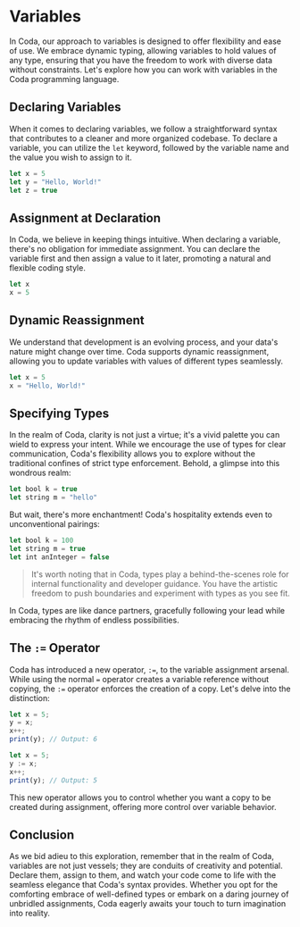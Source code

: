 # Variables

In Coda, our approach to variables is designed to offer flexibility and ease of use. We embrace dynamic typing, allowing variables to hold values of any type, ensuring that you have the freedom to work with diverse data without constraints. Let's explore how you can work with variables in the Coda programming language.

## Declaring Variables
When it comes to declaring variables, we follow a straightforward syntax that contributes to a cleaner and more organized codebase. To declare a variable, you can utilize the `let` keyword, followed by the variable name and the value you wish to assign to it.

```js
let x = 5
let y = "Hello, World!"
let z = true
```

## Assignment at Declaration
In Coda, we believe in keeping things intuitive. When declaring a variable, there's no obligation for immediate assignment. You can declare the variable first and then assign a value to it later, promoting a natural and flexible coding style.

```js
let x
x = 5
```

## Dynamic Reassignment
We understand that development is an evolving process, and your data's nature might change over time. Coda supports dynamic reassignment, allowing you to update variables with values of different types seamlessly.

```js
let x = 5
x = "Hello, World!"
```

## Specifying Types

In the realm of Coda, clarity is not just a virtue; it's a vivid palette you can wield to express your intent. While we encourage the use of types for clear communication, Coda's flexibility allows you to explore without the traditional confines of strict type enforcement. Behold, a glimpse into this wondrous realm:

```js
let bool k = true
let string m = "hello"
```

But wait, there's more enchantment! Coda's hospitality extends even to unconventional pairings:

```js
let bool k = 100
let string m = true
let int anInteger = false
```

> It's worth noting that in Coda, types play a behind-the-scenes role for internal functionality and developer guidance. You have the artistic freedom to push boundaries and experiment with types as you see fit.

In Coda, types are like dance partners, gracefully following your lead while embracing the rhythm of endless possibilities.

## The `:=` Operator
Coda has introduced a new operator, `:=`, to the variable assignment arsenal. While using the normal `=` operator creates a variable reference without copying, the `:=` operator enforces the creation of a copy. Let's delve into the distinction:

```js
let x = 5;
y = x;
x++;
print(y); // Output: 6
```

```js
let x = 5;
y := x;
x++;
print(y); // Output: 5
```

This new operator allows you to control whether you want a copy to be created during assignment, offering more control over variable behavior.

## Conclusion

As we bid adieu to this exploration, remember that in the realm of Coda, variables are not just vessels; they are conduits of creativity and potential. Declare them, assign to them, and watch your code come to life with the seamless elegance that Coda's syntax provides. Whether you opt for the comforting embrace of well-defined types or embark on a daring journey of unbridled assignments, Coda eagerly awaits your touch to turn imagination into reality.